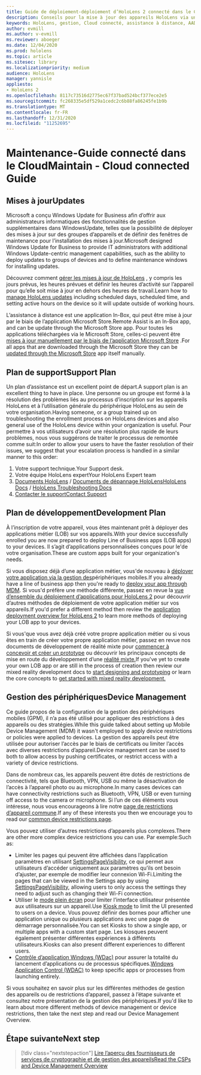 ```yaml
---
title: Guide de déploiement-déploiement d’HoloLens 2 connecté dans le Cloud à l’échelle de l’assistance à distance-maintenance
description: Conseils pour la mise à jour des appareils HoloLens via un réseau connecté au Cloud
keywords: HoloLens, gestion, Cloud connecté, assistance à distance, AAD, Azure AD, GPM, gestion des appareils mobiles
author: evmill
ms.author: v-evmill
ms.reviewer: aboeger
ms.date: 12/04/2020
ms.prod: hololens
ms.topic: article
ms.sitesec: library
ms.localizationpriority: medium
audience: HoloLens
manager: yannisle
appliesto:
- HoloLens 2
ms.openlocfilehash: 8117c73516d2775ec67f37bad524bcf377ece2e5
ms.sourcegitcommit: fc268335e5df529a1cedc2c6b88fa86245fe1b9b
ms.translationtype: MT
ms.contentlocale: fr-FR
ms.lasthandoff: 12/31/2020
ms.locfileid: "11252695"
---
```

# <span data-ttu-id="c8a45-104">Maintenance-Guide connecté dans le Cloud</span><span class="sxs-lookup"><span data-stu-id="c8a45-104">Maintain - Cloud connected Guide</span></span>

## <span data-ttu-id="c8a45-105">Mises à jour</span><span class="sxs-lookup"><span data-stu-id="c8a45-105">Updates</span></span>

<span data-ttu-id="c8a45-106">Microsoft a conçu Windows Update for Business afin d’offrir aux administrateurs informatiques des fonctionnalités de gestion supplémentaires dans WindowsUpdate, telles que la possibilité de déployer des mises à jour sur des groupes d’appareils et de définir des fenêtres de maintenance pour l’installation des mises à jour.</span><span class="sxs-lookup"><span data-stu-id="c8a45-106">Microsoft designed Windows Update for Business to provide IT administrators with additional Windows Update-centric management capabilities, such as the ability to deploy updates to groups of devices and to define maintenance windows for installing updates.</span></span>

<span data-ttu-id="c8a45-107">Découvrez comment [gérer les mises à jour de HoloLens](https://docs.microsoft.com/hololens/hololens-updates) , y compris les jours prévus, les heures prévues et définir les heures d’activité sur l’appareil pour qu’elle soit mise à jour en dehors des heures de travail.</span><span class="sxs-lookup"><span data-stu-id="c8a45-107">Learn how to [manage HoloLens updates](https://docs.microsoft.com/hololens/hololens-updates) including scheduled days, scheduled time, and setting active hours on the device so it will update outside of working hours.</span></span>

<span data-ttu-id="c8a45-108">L’assistance à distance est une application In-Box, qui peut être mise à jour par le biais de l’application Microsoft Store.</span><span class="sxs-lookup"><span data-stu-id="c8a45-108">Remote Assist is an In-Box app, and can be update through the Microsoft Store app.</span></span> <span data-ttu-id="c8a45-109">Pour toutes les applications téléchargées via le Microsoft Store, celles-ci peuvent être [mises à jour manuellement par le biais de l’application Microsoft Store](https://docs.microsoft.com/hololens/holographic-store-apps#update-apps) .</span><span class="sxs-lookup"><span data-stu-id="c8a45-109">For all apps that are downloaded through the Microsoft Store they can be [updated through the Microsoft Store](https://docs.microsoft.com/hololens/holographic-store-apps#update-apps) app itself manually.</span></span>

## <span data-ttu-id="c8a45-110">Plan de support</span><span class="sxs-lookup"><span data-stu-id="c8a45-110">Support Plan</span></span>

<span data-ttu-id="c8a45-111">Un plan d’assistance est un excellent point de départ.</span><span class="sxs-lookup"><span data-stu-id="c8a45-111">A support plan is an excellent thing to have in place.</span></span> <span data-ttu-id="c8a45-112">Une personne ou un groupe est formé à la résolution des problèmes liés au processus d’inscription sur les appareils HoloLens et à l’utilisation générale du périphérique HoloLens au sein de votre organisation.</span><span class="sxs-lookup"><span data-stu-id="c8a45-112">Having someone, or a group trained up on troubleshooting the enrollment process on HoloLens devices and also general use of the HoloLens device within your organization is useful.</span></span> <span data-ttu-id="c8a45-113">Pour permettre à vos utilisateurs d’avoir une résolution plus rapide de leurs problèmes, nous vous suggérons de traiter le processus de remontée comme suit:</span><span class="sxs-lookup"><span data-stu-id="c8a45-113">In order to allow your users to have the faster resolution of their issues, we suggest that your escalation process is handled in a similar manner to this order:</span></span>

1. <span data-ttu-id="c8a45-114">Votre support technique.</span><span class="sxs-lookup"><span data-stu-id="c8a45-114">Your Support desk.</span></span>
2. <span data-ttu-id="c8a45-115">Votre équipe HoloLens expert</span><span class="sxs-lookup"><span data-stu-id="c8a45-115">Your HoloLens Expert team</span></span>
3. <span data-ttu-id="c8a45-116">[Documents HoloLens](https://docs.microsoft.com/hololens/)  /  [Documents de dépannage HoloLens](https://docs.microsoft.com/hololens/hololens-troubleshooting)</span><span class="sxs-lookup"><span data-stu-id="c8a45-116">[HoloLens Docs](https://docs.microsoft.com/hololens/) / [HoloLens Troubleshooting Docs](https://docs.microsoft.com/hololens/hololens-troubleshooting)</span></span>
4. [<span data-ttu-id="c8a45-117">Contacter le support</span><span class="sxs-lookup"><span data-stu-id="c8a45-117">Contact Support</span></span>](https://support.serviceshub.microsoft.com/supportforbusiness/create?sapId=e9391227-fa6d-927b-0fff-f96288631b8f)

## <span data-ttu-id="c8a45-118">Plan de développement</span><span class="sxs-lookup"><span data-stu-id="c8a45-118">Development Plan</span></span>

<span data-ttu-id="c8a45-119">À l’inscription de votre appareil, vous êtes maintenant prêt à déployer des applications métier (LOB) sur vos appareils.</span><span class="sxs-lookup"><span data-stu-id="c8a45-119">With your device successfully enrolled you are now prepared to deploy Line of Business apps (LOB apps) to your devices.</span></span> <span data-ttu-id="c8a45-120">Il s’agit d’applications personnalisées conçues pour le&#39;de votre organisation.</span><span class="sxs-lookup"><span data-stu-id="c8a45-120">These are custom apps built for your organization&#39;s needs.</span></span>

<span data-ttu-id="c8a45-121">Si vous disposez déjà d’une application métier, vous&#39;de nouveau à [déployer votre application via la gestion des](https://docs.microsoft.com/hololens/app-deploy-intune)périphériques mobiles.</span><span class="sxs-lookup"><span data-stu-id="c8a45-121">If you already have a line of business app then you&#39;re ready to [deploy your app through MDM](https://docs.microsoft.com/hololens/app-deploy-intune).</span></span> <span data-ttu-id="c8a45-122">Si vous&#39;d préfère une méthode différente, passez en revue la [vue d’ensemble du déploiement d’applications pour HoloLens 2](https://docs.microsoft.com/hololens/app-deploy-overview) pour découvrir d’autres méthodes de déploiement de votre application métier sur vos appareils.</span><span class="sxs-lookup"><span data-stu-id="c8a45-122">If you&#39;d prefer a different method then review the [application deployment overview for HoloLens 2](https://docs.microsoft.com/hololens/app-deploy-overview) to learn more methods of deploying your LOB app to your devices.</span></span>

<span data-ttu-id="c8a45-123">Si vous&#39;que vous avez déjà créé votre propre application métier ou si vous êtes en train de créer votre propre application métier, passez en revue nos documents de développement de réalité mixte pour [commencer à concevoir et créer un prototype](https://docs.microsoft.com/windows/mixed-reality/design/design) ou découvrir les principaux concepts de mise en route du développement d’une [réalité mixte.](https://docs.microsoft.com/windows/mixed-reality/discover/get-started-with-mr)</span><span class="sxs-lookup"><span data-stu-id="c8a45-123">If you&#39;ve yet to create your own LOB app or are still in the process of creation then review our mixed reality development docs to [start designing and prototyping](https://docs.microsoft.com/windows/mixed-reality/design/design) or learn the core concepts to [get started with mixed reality development.](https://docs.microsoft.com/windows/mixed-reality/discover/get-started-with-mr)</span></span>

## <span data-ttu-id="c8a45-124">Gestion des périphériques</span><span class="sxs-lookup"><span data-stu-id="c8a45-124">Device Management</span></span> 

<span data-ttu-id="c8a45-125">Ce guide propos de la configuration de la gestion des périphériques mobiles (GPM), il n’a pas été utilisé pour appliquer des restrictions à des appareils ou des stratégies.</span><span class="sxs-lookup"><span data-stu-id="c8a45-125">While this guide talked about setting up Mobile Device Management (MDM) it wasn't employed to apply device restrictions or policies were applied to devices.</span></span> <span data-ttu-id="c8a45-126">La gestion des appareils peut être utilisée pour autoriser l’accès par le biais de certificats ou limiter l’accès avec diverses restrictions d’appareil.</span><span class="sxs-lookup"><span data-stu-id="c8a45-126">Device management can be used to both to allow access by pushing certificates, or restrict access with a variety of device restrictions.</span></span> 

<span data-ttu-id="c8a45-127">Dans de nombreux cas, les appareils peuvent être dotés de restrictions de connectivité, tels que Bluetooth, VPN, USB ou même la désactivation de l’accès à l’appareil photo ou au microphone.</span><span class="sxs-lookup"><span data-stu-id="c8a45-127">In many cases devices can have connectivity restrictions such as Bluetooth, VPN, USB or even turning off access to the camera or microphone.</span></span> <span data-ttu-id="c8a45-128">Si l’un de ces éléments vous intéresse, nous vous encourageons à lire notre [page de restrictions d’appareil commune](hololens-common-device-restrictions.md).</span><span class="sxs-lookup"><span data-stu-id="c8a45-128">If any of these interests you then we encourage you to read our [common device restrictions page](hololens-common-device-restrictions.md).</span></span>

<span data-ttu-id="c8a45-129">Vous pouvez utiliser d’autres restrictions d’appareils plus complexes.</span><span class="sxs-lookup"><span data-stu-id="c8a45-129">There are other more complex device restrictions you can use.</span></span> <span data-ttu-id="c8a45-130">Par exemple:</span><span class="sxs-lookup"><span data-stu-id="c8a45-130">Such as:</span></span>

- <span data-ttu-id="c8a45-131">Limiter les pages qui peuvent être affichées dans l’application paramètres en utilisant [SettingsPageVisibility](settings-uri-list.md), ce qui permet aux utilisateurs d’accéder uniquement aux paramètres qu’ils ont besoin d’ajuster, par exemple de modifier leur connexion Wi-Fi.</span><span class="sxs-lookup"><span data-stu-id="c8a45-131">Limiting the pages that can be viewed in the Settings app by using [SettingsPageVisibility](settings-uri-list.md), allowing users to only access the settings they need to adjust such as changing their Wi-Fi connection.</span></span>
- <span data-ttu-id="c8a45-132">Utiliser le [mode plein écran](hololens-kiosk.md) pour limiter l’interface utilisateur présentée aux utilisateurs sur un appareil.</span><span class="sxs-lookup"><span data-stu-id="c8a45-132">Use [Kiosk mode](hololens-kiosk.md) to limit the UI presented to users on a device.</span></span> <span data-ttu-id="c8a45-133">Vous pouvez définir des bornes pour afficher une application unique ou plusieurs applications avec une page de démarrage personnalisée.</span><span class="sxs-lookup"><span data-stu-id="c8a45-133">You can set Kiosks to show a single app, or multiple apps with a custom start page.</span></span> <span data-ttu-id="c8a45-134">Les kiosques peuvent également présenter différentes expériences à différents utilisateurs.</span><span class="sxs-lookup"><span data-stu-id="c8a45-134">Kiosks can also present different experiences to different users.</span></span>  
- <span data-ttu-id="c8a45-135">[Contrôle d’application Windows (WDac)](windows-defender-application-control-wdac.md) pour assurer la totalité du lancement d’applications ou de processus spécifiques.</span><span class="sxs-lookup"><span data-stu-id="c8a45-135">[Windows Application Control (WDAC)](windows-defender-application-control-wdac.md) to keep specific apps or processes from launching entirely.</span></span>

<span data-ttu-id="c8a45-136">Si vous souhaitez en savoir plus sur les différentes méthodes de gestion des appareils ou de restrictions d’appareil, passez à l’étape suivante et consultez notre présentation de la gestion des périphériques.</span><span class="sxs-lookup"><span data-stu-id="c8a45-136">If you'd like to learn about more different methods of device management or device restrictions, then take the next step and read our Device Management Overview.</span></span>

## <span data-ttu-id="c8a45-137">Étape suivante</span><span class="sxs-lookup"><span data-stu-id="c8a45-137">Next step</span></span>

> [!div class="nextstepaction"]
> [<span data-ttu-id="c8a45-138">Lire l’aperçu des fournisseurs de services de cryptographie et de gestion des appareils</span><span class="sxs-lookup"><span data-stu-id="c8a45-138">Read the CSPs and Device Management Overview</span></span>](hololens-csp-policy-overview.md)